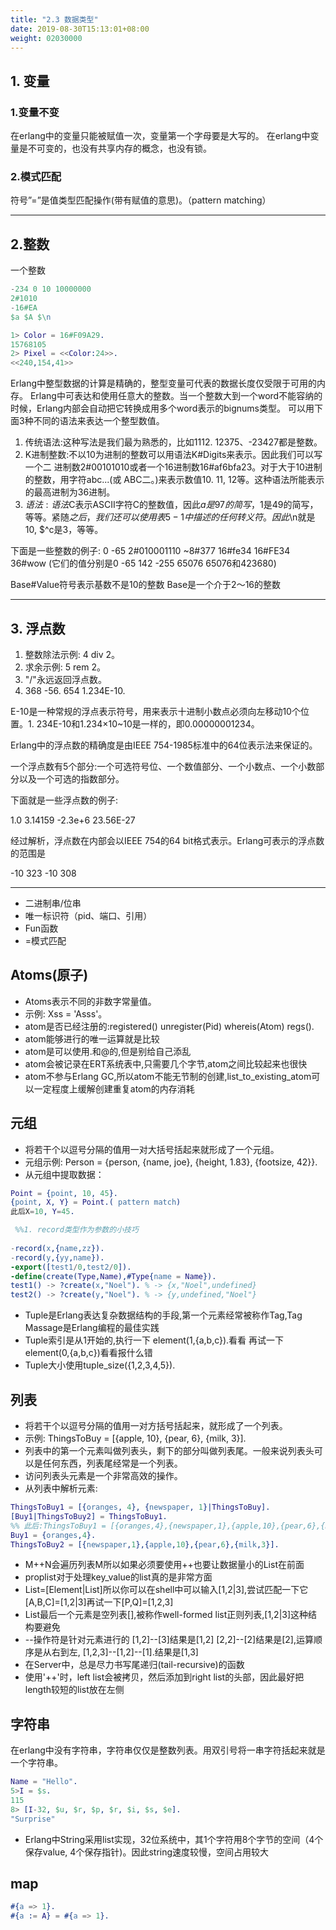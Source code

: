 ```yaml
---
title: "2.3 数据类型"
date: 2019-08-30T15:13:01+08:00
weight: 02030000
---
```

## 1. 变量

### 1.变量不变

在erlang中的变量只能被赋值一次，变量第一个字母要是大写的。
在erlang中变量是不可变的，也没有共享内存的概念，也没有锁。

### 2.模式匹配

符号”=”是值类型匹配操作(带有赋值的意思)。（pattern matching）
* * * * *

## 2.整数

一个整数

```erlang
-234 0 10 10000000
2#1010
-16#EA
$a $A $\n

1> Color = 16#F09A29. 
15768105
2> Pixel = <<Color:24>>.
<<240,154,41>>
```

Erlang中整型数据的计算是精确的，整型变量可代表的数据长度仅受限于可用的内存。
Erlang中可表达和使用任意大的整数。当一个整数大到一个word不能容纳的时候，Erlang内部会自动把它转换成用多个word表示的bignums类型。
可以用下面3种不同的语法来表达一个整型数值。

1. 传统语法:这种写法是我们最为熟悉的，比如1112. 12375、-23427都是整数。
2. K进制整数:不以10为进制的整数可以用语法K#Digits来表示。因此我们可以写一个二
进制数2#00101010或者一个16进制数16#af6bfa23。对于大于10进制的整数，用字符abc...(或
ABC二。)来表示数值10. 11, 12等。这种语法所能表示的最高进制为36进制。
3. $语法:语法$C表示ASCII字符C的整数值，因此$a是97的简写，$1是49的简写，等等。紧随$之后，我们还可以使用表5-1中描述的任何转义符。因此$\n就是10, $\^c是3，等等。
  
下面是一些整数的例子:
0 -65 2#010001110 ~8#377 16#fe34 16#FE34 36#wow
(它们的值分别是0 -65 142 -255 65076 65076和423680)

Base#Value符号表示基数不是10的整数 Base是一个介于2～16的整数

* * * * *

## 3. 浮点数  

1. 整数除法示例: 4 div 2。
2. 求余示例:     5 rem 2。
3. "/"永远返回浮点数。
4. 368 -56. 654 1.234E-10.

E-10是一种常规的浮点表示符号，用来表示十进制小数点必须向左移动10个位置。1. 234E-10和1.234×10~10是一样的，即0.00000001234。

Erlang中的浮点数的精确度是由IEEE 754-1985标准中的64位表示法来保证的。

一个浮点数有5个部分:一个可选符号位、一个数值部分、一个小数点、一个小数部分以及一个可选的指数部分。

下面就是一些浮点数的例子:

1.0 3.14159 -2.3e+6 23.56E-27

  经过解析，浮点数在内部会以IEEE 754的64 bit格式表示。Erlang可表示的浮点数的范围是

-10 323 -10 308

* * * * *

* 二进制串/位串
* 唯一标识符（pid、端口、引用）
* Fun函数
* =模式匹配

## Atoms(原子)

* Atoms表示不同的非数字常量值。
* 示例: Xss = 'Asss'。  
* atom是否已经注册的:registered() unregister(Pid) whereis(Atom) regs().
* atom能够进行的唯一运算就是比较
* atom是可以使用.和@的,但是别给自己添乱
* atom会被记录在ERT系统表中,只需要几个字节,atom之间比较起来也很快
* atom不参与Erlang GC,所以atom不能无节制的创建,list_to_existing_atom可以一定程度上缓解创建重复atom的内存消耗

## 元组

* 将若干个以逗号分隔的值用一对大括号括起来就形成了一个元组。
* 元组示例: Person = {person, {name, joe}, {height, 1.83}, {footsize, 42}}.
* 从元组中提取数据：

```erlang
Point = {point, 10, 45}.
{point, X, Y} = Point.( pattern match)
此后X=10, Y=45.

 %%1. record类型作为参数的小技巧
 
-record(x,{name,zz}).
-record(y,{yy,name}).
-export([test1/0,test2/0]).
-define(create(Type,Name),#Type{name = Name}).
test1() -> ?create(x,"Noel"). % -> {x,"Noel",undefined}
test2() -> ?create(y,"Noel"). % -> {y,undefined,"Noel"}
```

* Tuple是Erlang表达复杂数据结构的手段,第一个元素经常被称作Tag,Tag Massage是Erlang编程的最佳实践
* Tuple索引是从1开始的,执行一下 element(1,{a,b,c}).看看 再试一下element(0,{a,b,c})看看报什么错
* Tuple大小使用tuple_size({1,2,3,4,5}).

## 列表

* 将若干个以逗号分隔的值用一对方括号括起来，就形成了一个列表。
* 示例: ThingsToBuy = [{apple, 10}, {pear, 6}, {milk, 3}].
* 列表中的第一个元素叫做列表头，剩下的部分叫做列表尾。一般来说列表头可以是任何东西，列表尾经常是一个列表。
* 访问列表头元素是一个非常高效的操作。
* 从列表中解析元素:

```erlang
ThingsToBuy1 = [{oranges, 4}, {newspaper, 1}|ThingsToBuy].
[Buy1|ThingsToBuy2] = ThingsToBuy1.
%% 此后:ThingsToBuy1 = [{oranges,4},{newspaper,1},{apple,10},{pear,6},{milk,3}].
Buy1 = {oranges,4}.
ThingsToBuy2 = [{newspaper,1},{apple,10},{pear,6},{milk,3}].
```

* M++N会遍历列表M所以如果必须要使用++也要让数据量小的List在前面
* proplist对于处理key_value的list真的是非常方面
* List=[Element|List]所以你可以在shell中可以输入[1,2|3],尝试匹配一下它 [A,B,C]=[1,2|3]再试一下[P,Q]=[1,2,3]
* List最后一个元素是空列表[],被称作well-formed list正则列表,[1,2|3]这种结构要避免
* --操作符是针对元素进行的 [1,2]--[3]结果是[1,2] [2,2]--[2]结果是[2],运算顺序是从右到左, [1,2,3]--[1,2]--[1].结果是[1,3]
* 在Server中，总是尽力书写尾递归(tail-recursive)的函数
* 使用'++'时，left list会被拷贝，然后添加到right list的头部，因此最好把length较短的list放在左侧

## 字符串

在erlang中没有字符串，字符串仅仅是整数列表。用双引号将一串字符括起来就是一个字符串。

```erlang
Name = "Hello".
5>I = $s.
115
8> [I-32, $u, $r, $p, $r, $i, $s, $e].
"Surprise"
```

* Erlang中String采用list实现，32位系统中，其1个字符用8个字节的空间（4个保存value, 4个保存指针)。因此string速度较慢，空间占用较大

## map

```erlang
#{a => 1}.
#{a := A} = #{a => 1}. 
 
```

